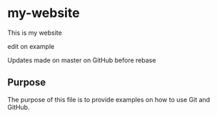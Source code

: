 # my-website

This is my website

edit on example

Updates made on master on GitHub before rebase

## Purpose
The purpose of this file is to provide examples on how to use Git and GitHub. 

